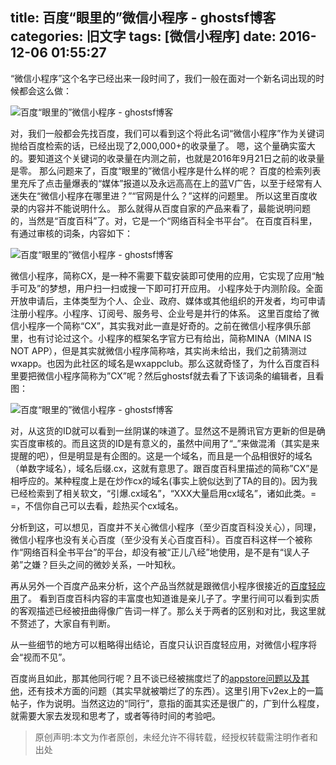 title: 百度“眼里的”微信小程序 - ghostsf博客
categories: 旧文字
tags: [微信小程序]
date: 2016-12-06 01:55:27
---
“微信小程序”这个名字已经出来一段时间了，我们一般在面对一个新名词出现的时候都会这么做：

![百度“眼里的”微信小程序 - ghostsf博客][1]

对，我们一般都会先找百度，我们可以看到这个将此名词“微信小程序”作为关键词抛给百度检索的话，已经出现了2,000,000+的收录量了。
嗯，这个量确实蛮大的。要知道这个关键词的收录量在内测之前，也就是2016年9月21日之前的收录量是零。
那么问题来了，百度“眼里的”微信小程序是什么样的呢？
百度的检索列表里充斥了点击量爆表的“媒体”报道以及永远高高在上的蓝V广告，以至于经常有人迷失在“微信小程序在哪里进？”“官网是什么？”这样的问题里。
所以这里百度收录的内容并不能说明什么。
那么就得从百度自家的产品来看了，最能说明问题的，当然是“百度百科”了。对，它是一个“网络百科全书平台”。
在百度百科里，有通过审核的词条，内容如下：

![百度“眼里的”微信小程序 - ghostsf博客][2]

微信小程序，简称CX，是一种不需要下载安装即可使用的应用，它实现了应用“触手可及”的梦想，用户扫一扫或搜一下即可打开应用。
小程序处于内测阶段。全面开放申请后，主体类型为个人、企业、政府、媒体或其他组织的开发者，均可申请注册小程序。小程序、订阅号、服务号、企业号是并行的体系。
这里百度给了微信小程序一个简称“CX”，其实我对此一直是好奇的。之前在微信小程序俱乐部里，也有讨论过这个。小程序的框架名字官方已有给出，简称MINA（MINA IS NOT APP），但是其实就微信小程序简称啥，其实尚未给出，我们之前猜测过wxapp。也因为此社区的域名是wxappclub。那么这就奇怪了，为什么百度百科里要把微信小程序简称为”CX”呢？然后ghostsf就去看了下该词条的编辑者，且看图：

![百度“眼里的”微信小程序 - ghostsf博客][3]

对，从这货的ID就可以看到一丝阴谋的味道了。显然这不是腾讯官方更新的但是确实百度审核的。而且这货的ID是有意义的，虽然中间用了“_”来做混淆（其实是来提醒的吧），但是明显是有企图的。这是一个域名，而且是一个品相很好的域名（单数字域名），域名后缀.cx，这就有意思了。跟百度百科里描述的简称”CX”是相呼应的。某种程度上是在炒作cx的域名(事实上貌似达到了TA的目的)。因为我已经检索到了相关软文，“引爆.cx域名”，“XXX大量启用cx域名”，诸如此类。= =，不信你自己可以去看，趁热买个cx域名。

分析到这，可以想见，百度并不关心微信小程序（至少百度百科没关心），同理，微信小程序也没有关心百度（至少没有关心百度百科）。百度百科这样一个被称作“网络百科全书平台”的平台，却没有被“正儿八经”地使用，是不是有“误人子弟”之嫌？巨头之间的微妙关系，一叶知秋。

再从另外一个百度产品来分析，这个产品当然就是跟微信小程序很接近的[百度轻应用][4]了。
看到百度百科内容的丰富度也知道谁是亲儿子了。字里行间可以看到实质的客观描述已经被扭曲得像广告词一样了。那么关于两者的区别和对比，我这里就不赘述了，大家自有判断。

从一些细节的地方可以粗略得出结论，百度只认识百度轻应用，对微信小程序将会“视而不见”。

百度尚且如此，那其他同行呢？且不谈已经被揣度烂了的[appstore问题以及其他][5]，还有技术方面的问题（其实早就被嚼烂了的东西）。这里引用下v2ex上的一篇帖子，作为说明。当然这边的“同行”，意指的面其实还是很广的，广到什么程度，就需要大家去发现和思考了，或者等待时间的考验吧。

> 原创声明:本文为作者原创，未经允许不得转载，经授权转载需注明作者和出处


  [1]: http://ww3.sinaimg.cn/large/8f3921cbjw1fagu5hb11xj20m803h74o.jpg
  [2]: http://www.wxappclub.com/upload/04b796fb-4894-433d-b204-0fdf7e898678.png
  [3]: http://www.wxappclub.com/upload/topic/week_50/2c58dd04-c03d-4625-a75c-dcd4bb53677f.png
  [4]: http://baike.baidu.com/link?url=0M35D2NdZjZ92PYDWM-sCVtaP9fRDVgSbysxe2ID70STRTxQvkhbuGHQikaVNI4ygoEr4rCuGK68ZlDp3rxPBX92BKTii_LIkgrXu1UJrbp942SDU4ozYeszbSGy2UUmbIKUFGJ3-1ys5KRbOa_lPK
  [5]: https://www.v2ex.com/t/308451